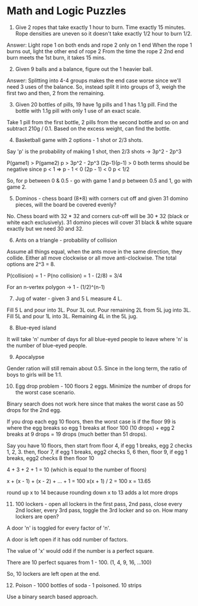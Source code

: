# Math and Logic Puzzles

1. Give 2 ropes that take exactly 1 hour to burn. Time exactly 15 minutes. Rope densities are uneven so it doesn't take exactly 1/2 hour to burn 1/2.

Answer:
Light rope 1 on both ends and rope 2 only on 1 end
When the rope 1 burns out, light the other end of rope 2
From the time the rope 2 2nd end burn meets the 1st burn, it takes 15 mins.

2. Given 9 balls and a balance, figure out the 1 heavier ball.

Answer:
Splitting into 4-4 groups makes the end case worse since we'll need 3 uses of the balance. So, instead split it into groups of 3, weigh the first two and then, 2 from the remaining.

3. Given 20 bottles of pills, 19 have 1g pills and 1 has 1.1g pill. Find the bottle with 1.1g pill with only 1 use of an exact scale.

Take 1 pill from the first bottle, 2 pills from the second bottle and so on and subtract 210g / 0.1. Based on the excess weight, can find the bottle.

4. Basketball game with 2 options - 1 shot or 2/3 shots.

Say 'p' is the probability of making 1 shot, then 2/3 shots -> 3p^2 - 2p^3

P(game1) > P(game2)
p > 3p^2 - 2p^3
(2p-1)(p-1) > 0
both terms should be negative since p < 1 => p - 1 < 0
(2p - 1) < 0
p < 1/2

So, for p between 0 & 0.5 - go with game 1 and p between 0.5 and 1, go with game 2.

5. Dominos - chess board (8*8) with corners cut off and given 31 domino pieces, will the board be covered evenly?

No. Chess board with 32 * 32 and corners cut-off will be 30 * 32 (black or white each exclusively).
31 domino pieces will cover 31 black & white square exactly but we need 30 and 32.

6. Ants on a triangle - probability of collision

Assume all things equal, when the ants move in the same direction, they collide. Either all move clockwise or all move anti-clockwise. The total options are 2^3 = 8.

P(collision) = 1 - P(no collision) = 1 - (2/8) = 3/4

For an n-vertex polygon -> 1 - (1/2)^(n-1)

7. Jug of water - given 3 and 5 L measure 4 L.

Fill 5 L and pour into 3L.
Pour 3L out.
Pour remaining 2L from 5L jug into 3L.
Fill 5L and pour 1L into 3L.
Remaining 4L in the 5L jug.

8. Blue-eyed island

It will take 'n' number of days for all blue-eyed people to leave where 'n' is the number of blue-eyed people.

9. Apocalypse

Gender ration will still remain about 0.5. Since in the long term, the ratio of boys to girls will be 1:1.

10. Egg drop problem - 100 floors 2 eggs. Minimize the number of drops for the worst case scenario.

Binary search does not work here since that makes the worst case as 50 drops for the 2nd egg.

If you drop each egg 10 floors, then the worst case is if the floor 99 is where the egg breaks so egg 1 breaks at floor 100 (10 drops) + egg 2 breaks at 9 drops = 19 drops (much better than 51 drops).

Say you have 10 floors, then start from floor 4, if egg 1 breaks, egg 2 checks 1, 2, 3.
then, floor 7, if egg 1 breaks, egg2 checks 5, 6
then, floor 9, if egg 1 breaks, egg2 checks 8
then floor 10

4 + 3 + 2 + 1 = 10 (which is equal to the number of floors)

x + (x - 1) + (x - 2) + ... + 1 = 100
x(x + 1) / 2 = 100
x = 13.65

round up x to 14 because rounding down x to 13 adds a lot more drops

11. 100 lockers - open all lockers in the first pass, 2nd pass, close every 2nd locker, every 3rd pass, toggle the 3rd locker and so on. How many lockers are open?

A door 'n' is toggled for every factor of 'n'.

A door is left open if it has odd number of factors.

The value of 'x' would odd if the number is a perfect square.

There are 10 perfect squares from 1 - 100. (1, 4, 9, 16, ...100)

So, 10 lockers are left open at the end.

12. Poison - 1000 bottles of soda - 1 poisoned. 10 strips

Use a binary search based approach.
